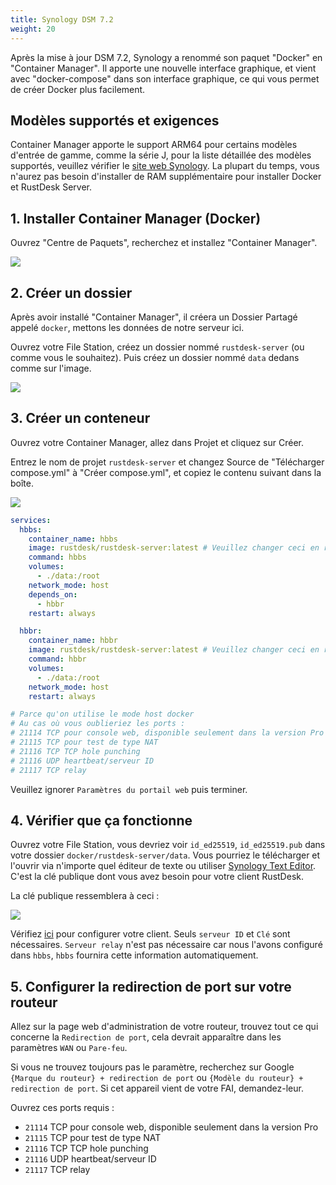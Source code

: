 ```yaml
---
title: Synology DSM 7.2
weight: 20
---
```

<!-- For translators: When translating elements like "buttons", don't just translate, please refer actual naming in their interface. -->
Après la mise à jour DSM 7.2, Synology a renommé son paquet "Docker" en "Container Manager". Il apporte une nouvelle interface graphique, et vient avec "docker-compose" dans son interface graphique, ce qui vous permet de créer Docker plus facilement.

## Modèles supportés et exigences

Container Manager apporte le support ARM64 pour certains modèles d'entrée de gamme, comme la série J, pour la liste détaillée des modèles supportés, veuillez vérifier le [site web Synology](https://www.synology.com/en-us/dsm/packages/ContainerManager).
La plupart du temps, vous n'aurez pas besoin d'installer de RAM supplémentaire pour installer Docker et RustDesk Server.

## 1. Installer Container Manager (Docker)

Ouvrez "Centre de Paquets", recherchez et installez "Container Manager".

![](/docs/en/self-host/rustdesk-server-oss/synology/dsm-7/images/dsm7_install_container_manager_though_package_center.png)

## 2. Créer un dossier

Après avoir installé "Container Manager", il créera un Dossier Partagé appelé `docker`, mettons les données de notre serveur ici.

Ouvrez votre File Station, créez un dossier nommé `rustdesk-server` (ou comme vous le souhaitez). Puis créez un dossier nommé `data` dedans comme sur l'image.

![](/docs/en/self-host/rustdesk-server-oss/synology/dsm-7/images/dsm7_create_required_folders.png)

## 3. Créer un conteneur

Ouvrez votre Container Manager, allez dans Projet et cliquez sur Créer.

Entrez le nom de projet `rustdesk-server` et changez Source de "Télécharger compose.yml" à "Créer compose.yml", et copiez le contenu suivant dans la boîte.

![](/docs/en/self-host/rustdesk-server-oss/synology/dsm-7/images/dsm7_creating_project_init.png?v2)

```yaml
services:
  hbbs:
    container_name: hbbs
    image: rustdesk/rustdesk-server:latest # Veuillez changer ceci en rustdesk/rustdesk-server-pro:latest si vous voulez installer Pro.
    command: hbbs
    volumes:
      - ./data:/root
    network_mode: host
    depends_on:
      - hbbr
    restart: always

  hbbr:
    container_name: hbbr
    image: rustdesk/rustdesk-server:latest # Veuillez changer ceci en rustdesk/rustdesk-server-pro:latest si vous voulez installer Pro.
    command: hbbr
    volumes:
      - ./data:/root
    network_mode: host
    restart: always

# Parce qu'on utilise le mode host docker
# Au cas où vous oublieriez les ports :
# 21114 TCP pour console web, disponible seulement dans la version Pro
# 21115 TCP pour test de type NAT
# 21116 TCP TCP hole punching
# 21116 UDP heartbeat/serveur ID
# 21117 TCP relay
```

Veuillez ignorer `Paramètres du portail web` puis terminer.

## 4. Vérifier que ça fonctionne

Ouvrez votre File Station, vous devriez voir `id_ed25519`, `id_ed25519.pub` dans votre dossier `docker/rustdesk-server/data`. Vous pourriez le télécharger et l'ouvrir via n'importe quel éditeur de texte ou utiliser [Synology Text Editor](https://www.synology.com/en-us/dsm/packages/TextEditor). C'est la clé publique dont vous avez besoin pour votre client RustDesk.

La clé publique ressemblera à ceci :

![](/docs/en/self-host/rustdesk-server-oss/synology/dsm-7/images/dsm7_viewing_public_key_though_syno_text_editor.png)

Vérifiez [ici](/docs/en/client) pour configurer votre client. Seuls `serveur ID` et `Clé` sont nécessaires. `Serveur relay` n'est pas nécessaire car nous l'avons configuré dans `hbbs`, `hbbs` fournira cette information automatiquement.

## 5. Configurer la redirection de port sur votre routeur

Allez sur la page web d'administration de votre routeur, trouvez tout ce qui concerne la `Redirection de port`, cela devrait apparaître dans les paramètres `WAN` ou `Pare-feu`.

Si vous ne trouvez toujours pas le paramètre, recherchez sur Google `{Marque du routeur} + redirection de port` ou `{Modèle du routeur} + redirection de port`. Si cet appareil vient de votre FAI, demandez-leur.

Ouvrez ces ports requis :
  * `21114` TCP pour console web, disponible seulement dans la version Pro
  * `21115` TCP pour test de type NAT
  * `21116` TCP TCP hole punching
  * `21116` UDP heartbeat/serveur ID
  * `21117` TCP relay